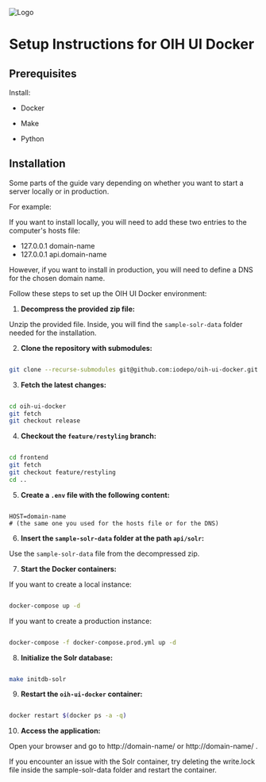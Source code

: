 ![Logo](https://oceaninfohub.org/wp-content/uploads/2020/12/logo_OIH_PNG-RGB-1.png)

# Setup Instructions for OIH UI Docker

## Prerequisites

Install:

- Docker

- Make

- Python

## Installation

Some parts of the guide vary depending on whether you want to start a server locally or in production.

For example:

If you want to install locally, you will need to add these two entries to the computer's hosts file:

- 127.0.0.1 domain-name
- 127.0.0.1 api.domain-name

However, if you want to install in production, you will need to define a DNS for the chosen domain name.

Follow these steps to set up the OIH UI Docker environment:

1.  **Decompress the provided zip file:**

Unzip the provided file. Inside, you will find the `sample-solr-data` folder needed for the installation.

2.  **Clone the repository with submodules:**

```bash

git clone --recurse-submodules git@github.com:iodepo/oih-ui-docker.git oih-ui-docker

```

3.  **Fetch the latest changes:**

```bash

cd oih-ui-docker
git fetch
git checkout release

```

4.  **Checkout the `feature/restyling` branch:**

```bash

cd frontend
git fetch
git checkout feature/restyling
cd ..

```

5.  **Create a `.env` file with the following content:**

```env

HOST=domain-name
# (the same one you used for the hosts file or for the DNS)

```

6.  **Insert the `sample-solr-data` folder at the path `api/solr`:**

Use the `sample-solr-data` file from the decompressed zip.

7.  **Start the Docker containers:**

If you want to create a local instance:

```bash

docker-compose up -d

```

If you want to create a production instance:

```bash

docker-compose -f docker-compose.prod.yml up -d

```

8.  **Initialize the Solr database:**

```bash

make initdb-solr

```

9.  **Restart the `oih-ui-docker` container:**

```bash

docker restart $(docker ps -a -q)

```

10. **Access the application:**

Open your browser and go to http://domain-name/ or http://domain-name/ .

If you encounter an issue with the Solr container, try deleting the write.lock file inside the sample-solr-data folder and restart the container.
